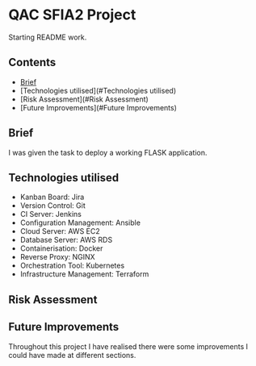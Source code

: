 # QAC SFIA2 Project

Starting README work.

## Contents

- [Brief](#Brief)
- [Technologies utilised](#Technologies utilised)
- [Risk Assessment](#Risk Assessment)
- [Future Improvements](#Future Improvements)

## Brief

I was given the task to deploy a working FLASK application.

## Technologies utilised 
 - Kanban Board: Jira
 - Version Control: Git
 - CI Server: Jenkins
 - Configuration Management: Ansible
 - Cloud Server: AWS EC2
 - Database Server: AWS RDS
 - Containerisation: Docker
 - Reverse Proxy: NGINX
 - Orchestration Tool: Kubernetes
 - Infrastructure Management: Terraform

## Risk Assessment

## Future Improvements

Throughout this project I have realised there were some improvements I could have made at different sections. 

